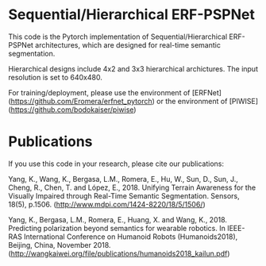 # Sequential/Hierarchical ERF-PSPNet

This code is the Pytorch implementation of Sequential/Hierarchical ERF-PSPNet architectures, which are designed for real-time semantic segmentation.

Hierarchical designs include 4x2 and 3x3 hierarchical archictures.
The input resolution is set to 640x480.

For training/deployment, please use the environment of [ERFNet] (https://github.com/Eromera/erfnet_pytorch)
                                 or the environment of [PIWISE] (https://github.com/bodokaiser/piwise)

# Publications
If you use this code in your research, please cite our publications:

Yang, K., Wang, K., Bergasa, L.M., Romera, E., Hu, W., Sun, D., Sun, J., Cheng, R., Chen, T. and López, E., 2018. Unifying Terrain Awareness for the Visually Impaired through Real-Time Semantic Segmentation. Sensors, 18(5), p.1506. (http://www.mdpi.com/1424-8220/18/5/1506/)

Yang, K., Bergasa, L.M., Romera, E., Huang, X. and Wang, K., 2018. Predicting polarization beyond semantics for wearable robotics. In IEEE-RAS International Conference on Humanoid Robots (Humanoids2018), Beijing, China, November 2018. (http://wangkaiwei.org/file/publications/humanoids2018_kailun.pdf)
